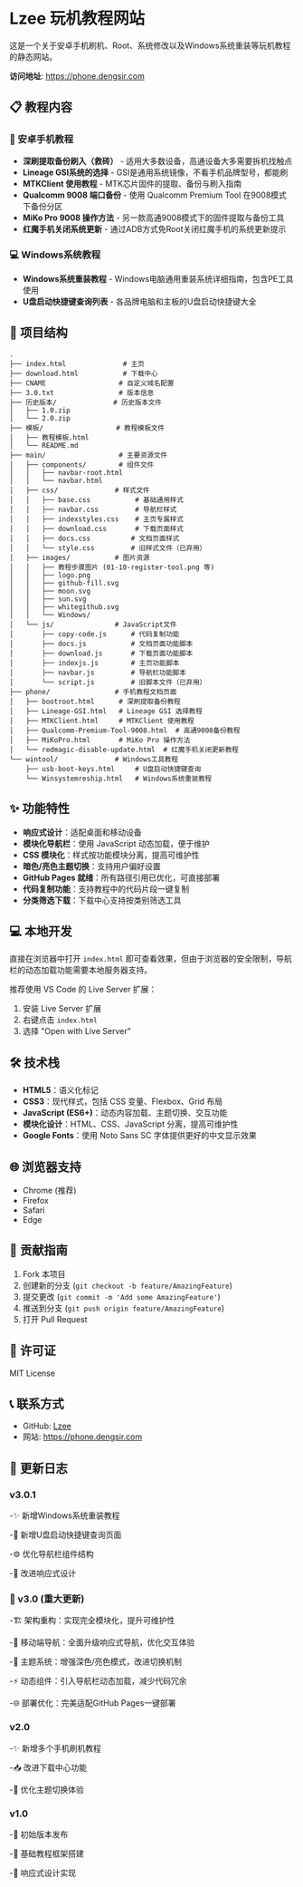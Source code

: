 # Lzee 玩机教程网站

这是一个关于安卓手机刷机、Root、系统修改以及Windows系统重装等玩机教程的静态网站。

**访问地址**: https://phone.dengsir.com

## 📋 教程内容

### 📱 安卓手机教程
- **深刷提取备份刷入（救砖）** - 适用大多数设备，高通设备大多需要拆机找触点
- **Lineage GSI系统的选择** - GSI是通用系统镜像，不看手机品牌型号，都能刷
- **MTKClient 使用教程** - MTK芯片固件的提取、备份与刷入指南
- **Qualcomm 9008 端口备份** - 使用 Qualcomm Premium Tool 在9008模式下备份分区
- **MiKo Pro 9008 操作方法** - 另一款高通9008模式下的固件提取与备份工具
- **红魔手机关闭系统更新** - 通过ADB方式免Root关闭红魔手机的系统更新提示

### 💻 Windows系统教程
- **Windows系统重装教程** - Windows电脑通用重装系统详细指南，包含PE工具使用
- **U盘启动快捷键查询列表** - 各品牌电脑和主板的U盘启动快捷键大全

## 📁 项目结构

```
.
├── index.html              # 主页
├── download.html           # 下载中心
├── CNAME                  # 自定义域名配置
├── 3.0.txt                # 版本信息
├── 历史版本/              # 历史版本文件
│   ├── 1.0.zip
│   └── 2.0.zip
├── 模板/                  # 教程模板文件
│   ├── 教程模板.html
│   └── README.md
├── main/                  # 主要资源文件
│   ├── components/        # 组件文件
│   │   ├── navbar-root.html
│   │   └── navbar.html
│   ├── css/              # 样式文件
│   │   ├── base.css           # 基础通用样式
│   │   ├── navbar.css         # 导航栏样式
│   │   ├── indexstyles.css    # 主页专属样式
│   │   ├── download.css       # 下载页面样式
│   │   ├── docs.css          # 文档页面样式
│   │   └── style.css         # 旧样式文件（已弃用）
│   ├── images/           # 图片资源
│   │   ├── 教程步骤图片 (01-10-register-tool.png 等)
│   │   ├── logo.png
│   │   ├── github-fill.svg
│   │   ├── moon.svg
│   │   ├── sun.svg
│   │   ├── whitegithub.svg
│   │   └── Windows/
│   └── js/               # JavaScript文件
│       ├── copy-code.js      # 代码复制功能
│       ├── docs.js           # 文档页面功能脚本
│       ├── download.js       # 下载页面功能脚本
│       ├── indexjs.js        # 主页功能脚本
│       ├── navbar.js         # 导航栏功能脚本
│       └── script.js         # 旧脚本文件（已弃用）
├── phone/                # 手机教程文档页面
│   ├── bootroot.html      # 深刷提取备份教程
│   ├── Lineage-GSI.html   # Lineage GSI 选择教程
│   ├── MTKClient.html     # MTKClient 使用教程
│   ├── Qualcomm-Premium-Tool-9008.html  # 高通9008备份教程
│   ├── MiKoPro.html       # MiKo Pro 操作方法
│   └── redmagic-disable-update.html  # 红魔手机关闭更新教程
└── wintool/              # Windows工具教程
    ├── usb-boot-keys.html     # U盘启动快捷键查询
    └── Winsystemreship.html   # Windows系统重装教程
```

## ✨ 功能特性

- **响应式设计**：适配桌面和移动设备
- **模块化导航栏**：使用 JavaScript 动态加载，便于维护
- **CSS 模块化**：样式按功能模块分离，提高可维护性
- **暗色/亮色主题切换**：支持用户偏好设置
- **GitHub Pages 就绪**：所有路径引用已优化，可直接部署
- **代码复制功能**：支持教程中的代码片段一键复制
- **分类筛选下载**：下载中心支持按类别筛选工具


## 💻 本地开发

直接在浏览器中打开 `index.html` 即可查看效果，但由于浏览器的安全限制，导航栏的动态加载功能需要本地服务器支持。

推荐使用 VS Code 的 Live Server 扩展：
1. 安装 Live Server 扩展
2. 右键点击 `index.html`
3. 选择 "Open with Live Server"

## 🛠️ 技术栈

- **HTML5**：语义化标记
- **CSS3**：现代样式，包括 CSS 变量、Flexbox、Grid 布局
- **JavaScript (ES6+)**：动态内容加载、主题切换、交互功能
- **模块化设计**：HTML、CSS、JavaScript 分离，提高可维护性
- **Google Fonts**：使用 Noto Sans SC 字体提供更好的中文显示效果

## 🌐 浏览器支持

- Chrome (推荐)
- Firefox
- Safari
- Edge

## 📝 贡献指南

1. Fork 本项目
2. 创建新的分支 (`git checkout -b feature/AmazingFeature`)
3. 提交更改 (`git commit -m 'Add some AmazingFeature'`)
4. 推送到分支 (`git push origin feature/AmazingFeature`)
5. 打开 Pull Request

## 📄 许可证

MIT License

## 📞 联系方式

- GitHub: [Lzee](https://github.com/Lzee)
- 网站: https://phone.dengsir.com

## 🔄 更新日志

### v3.0.1
-✨ 新增Windows系统重装教程

-🔑 新增U盘启动快捷键查询页面

-⚙️ 优化导航栏组件结构

-📱 改进响应式设计

### 🚀 v3.0 (重大更新)
-🏗️ 架构重构：实现完全模块化，提升可维护性

-📱 移动端导航：全面升级响应式导航，优化交互体验

-🎨 主题系统：增强深色/亮色模式，改进切换机制

-⚡ 动态组件：引入导航栏动态加载，减少代码冗余

-🌐 部署优化：完美适配GitHub Pages一键部署

### v2.0
-✨ 新增多个手机刷机教程

-📥 改进下载中心功能

-🎨 优化主题切换体验

### v1.0
-🎉 初始版本发布

-🧱 基础教程框架搭建

-📱 响应式设计实现

